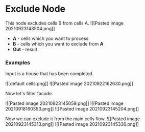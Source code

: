 # Exclude Node
This node excludes cells B from cells A.
![[Pasted image 20210923143504.png]]

- **A** - cells which you want to process
- **B** - cells which you want to exclude from **A**
- **Out** - result

### Examples
Input is a house that has been completed.

![[default cells.png]]
![[Pasted image 20210922162630.png]]

Now let's filter facade.

![[Pasted image 20210923145059.png]]
![[Pasted image 20210918160353.png]]
![[Pasted image 20210923145204.png]]

Now we can exclude it from the main cells flow.
![[Pasted image 20210923145313.png]]
![[Pasted image 20210923145336.png]]


